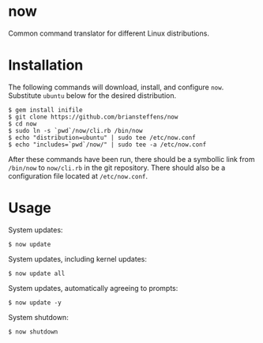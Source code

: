 # now
Common command translator for different Linux distributions.

# Installation
The following commands will download, install, and configure `now`. Substitute
`ubuntu` below for the desired distribution.
```
$ gem install inifile
$ git clone https://github.com/briansteffens/now
$ cd now
$ sudo ln -s `pwd`/now/cli.rb /bin/now
$ echo "distribution=ubuntu" | sudo tee /etc/now.conf
$ echo "includes=`pwd`/now/" | sudo tee -a /etc/now.conf
```
After these commands have been run, there should be a symbollic link from
`/bin/now` to `now/cli.rb` in the git repository. There should also be a
configuration file located at `/etc/now.conf`.

# Usage
System updates:
```
$ now update
```

System updates, including kernel updates:
```
$ now update all
```

System updates, automatically agreeing to prompts:
```
$ now update -y
```

System shutdown:
```
$ now shutdown
```
